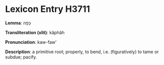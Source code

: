 # Lexicon Entry H3711

**Lemma**: כָּפָה

**Transliteration (xlit)**: kâphâh

**Pronunciation**: kaw-faw'

**Description**:
a primitive root; properly, to bend, i.e. (figuratively) to tame or subdue; pacify.
